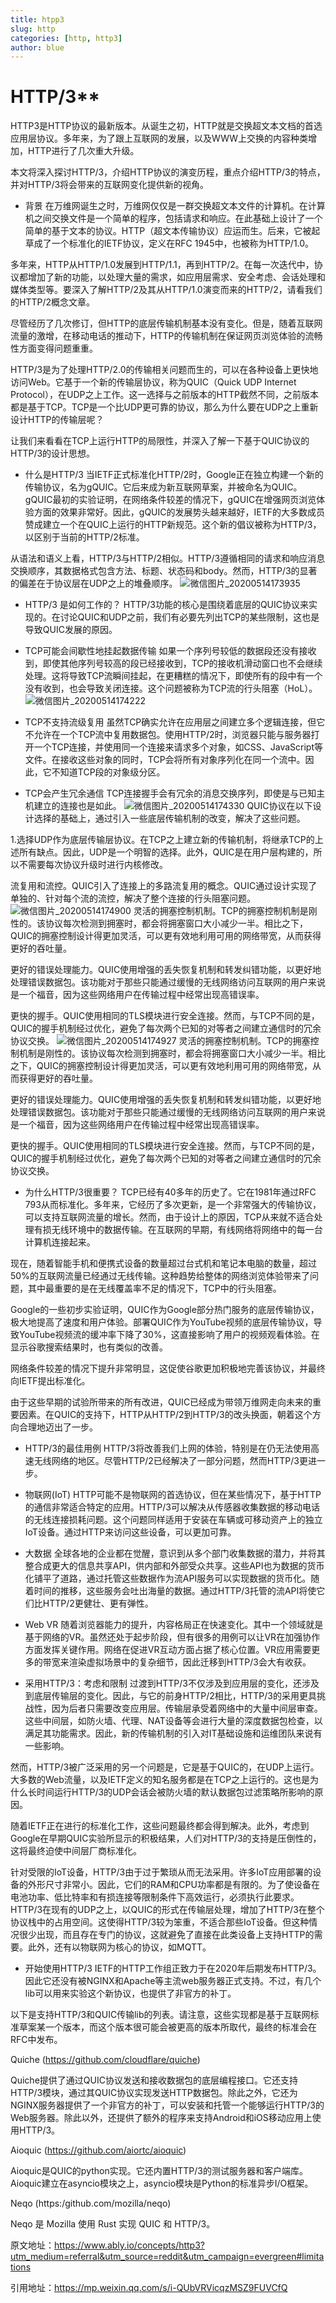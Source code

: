 ```yaml
---
title: htpp3
slug: http 
categories: [http, http3]
author: blue
---
```


# HTTP/3**

HTTP3是HTTP协议的最新版本。从诞生之初，HTTP就是交换超文本文档的首选应用层协议。多年来，为了跟上互联网的发展，以及WWW上交换的内容种类增加，HTTP进行了几次重大升级。

本文将深入探讨HTTP/3，介绍HTTP协议的演变历程，重点介绍HTTP/3的特点，并对HTTP/3将会带来的互联网变化提供新的视角。

- 背景
在万维网诞生之时，万维网仅仅是一群交换超文本文件的计算机。在计算机之间交换文件是一个简单的程序，包括请求和响应。在此基础上设计了一个简单的基于文本的协议。HTTP（超文本传输协议）应运而生。后来，它被起草成了一个标准化的IETF协议，定义在RFC 1945中，也被称为HTTP/1.0。

多年来，HTTP从HTTP/1.0发展到HTTP/1.1，再到HTTP/2。在每一次迭代中，协议都增加了新的功能，以处理大量的需求，如应用层需求、安全考虑、会话处理和媒体类型等。要深入了解HTTP/2及其从HTTP/1.0演变而来的HTTP/2，请看我们的HTTP/2概念文章。

尽管经历了几次修订，但HTTP的底层传输机制基本没有变化。但是，随着互联网流量的激增，在移动电话的推动下，HTTP的传输机制在保证网页浏览体验的流畅性方面变得问题重重。

HTTP/3是为了处理HTTP/2.0的传输相关问题而生的，可以在各种设备上更快地访问Web。它基于一个新的传输层协议，称为QUIC（Quick UDP Internet Protocol），在UDP之上工作。这一选择与之前版本的HTTP截然不同，之前版本都是基于TCP。TCP是一个比UDP更可靠的协议，那么为什么要在UDP之上重新设计HTTP的传输层呢？

让我们来看看在TCP上运行HTTP的局限性，并深入了解一下基于QUIC协议的HTTP/3的设计思想。

- 什么是HTTP/3
当IETF正式标准化HTTP/2时，Google正在独立构建一个新的传输协议，名为gQUIC。它后来成为新互联网草案，并被命名为QUIC。gQUIC最初的实验证明，在网络条件较差的情况下，gQUIC在增强网页浏览体验方面的效果非常好。因此，gQUIC的发展势头越来越好，IETF的大多数成员赞成建立一个在QUIC上运行的HTTP新规范。这个新的倡议被称为HTTP/3，以区别于当前的HTTP/2标准。

从语法和语义上看，HTTP/3与HTTP/2相似。HTTP/3遵循相同的请求和响应消息交换顺序，其数据格式包含方法、标题、状态码和body。然而，HTTP/3的显著的偏差在于协议层在UDP之上的堆叠顺序。
![微信图片_20200514173935](https://user-images.githubusercontent.com/63285847/81919179-14248b00-960a-11ea-9370-389aab201140.png)

- HTTP/3 是如何工作的？
HTTP/3功能的核心是围绕着底层的QUIC协议来实现的。在讨论QUIC和UDP之前，我们有必要先列出TCP的某些限制，这也是导致QUIC发展的原因。

- TCP可能会间歇性地挂起数据传输
如果一个序列号较低的数据段还没有接收到，即使其他序列号较高的段已经接收到，TCP的接收机滑动窗口也不会继续处理。这将导致TCP流瞬间挂起，在更糟糕的情况下，即使所有的段中有一个没有收到，也会导致关闭连接。这个问题被称为TCP流的行头阻塞（HoL）。
![微信图片_20200514174222](https://user-images.githubusercontent.com/63285847/81919326-49c97400-960a-11ea-94da-1c439b1da41e.png)

- TCP不支持流级复用
虽然TCP确实允许在应用层之间建立多个逻辑连接，但它不允许在一个TCP流中复用数据包。使用HTTP/2时，浏览器只能与服务器打开一个TCP连接，并使用同一个连接来请求多个对象，如CSS、JavaScript等文件。在接收这些对象的同时，TCP会将所有对象序列化在同一个流中。因此，它不知道TCP段的对象级分区。

- TCP会产生冗余通信
TCP连接握手会有冗余的消息交换序列，即使是与已知主机建立的连接也是如此。
![微信图片_20200514174330](https://user-images.githubusercontent.com/63285847/81919440-71204100-960a-11ea-8c3e-95f446acc0a0.png)
QUIC协议在以下设计选择的基础上，通过引入一些底层传输机制的改变，解决了这些问题。

1.选择UDP作为底层传输层协议。在TCP之上建立新的传输机制，将继承TCP的上述所有缺点。因此，UDP是一个明智的选择。此外，QUIC是在用户层构建的，所以不需要每次协议升级时进行内核修改。

流复用和流控。QUIC引入了连接上的多路流复用的概念。QUIC通过设计实现了单独的、针对每个流的流控，解决了整个连接的行头阻塞问题。
![微信图片_20200514174900](https://user-images.githubusercontent.com/63285847/81920050-379c0580-960b-11ea-93d0-8ff4e6534703.jpg)
灵活的拥塞控制机制。TCP的拥塞控制机制是刚性的。该协议每次检测到拥塞时，都会将拥塞窗口大小减少一半。相比之下，QUIC的拥塞控制设计得更加灵活，可以更有效地利用可用的网络带宽，从而获得更好的吞吐量。

更好的错误处理能力。QUIC使用增强的丢失恢复机制和转发纠错功能，以更好地处理错误数据包。该功能对于那些只能通过缓慢的无线网络访问互联网的用户来说是一个福音，因为这些网络用户在传输过程中经常出现高错误率。

更快的握手。QUIC使用相同的TLS模块进行安全连接。然而，与TCP不同的是，QUIC的握手机制经过优化，避免了每次两个已知的对等者之间建立通信时的冗余协议交换。
![微信图片_20200514174927](https://user-images.githubusercontent.com/63285847/81920090-484c7b80-960b-11ea-9016-ae34256368fd.gif)
灵活的拥塞控制机制。TCP的拥塞控制机制是刚性的。该协议每次检测到拥塞时，都会将拥塞窗口大小减少一半。相比之下，QUIC的拥塞控制设计得更加灵活，可以更有效地利用可用的网络带宽，从而获得更好的吞吐量。

更好的错误处理能力。QUIC使用增强的丢失恢复机制和转发纠错功能，以更好地处理错误数据包。该功能对于那些只能通过缓慢的无线网络访问互联网的用户来说是一个福音，因为这些网络用户在传输过程中经常出现高错误率。

更快的握手。QUIC使用相同的TLS模块进行安全连接。然而，与TCP不同的是，QUIC的握手机制经过优化，避免了每次两个已知的对等者之间建立通信时的冗余协议交换。

- 为什么HTTP/3很重要？
TCP已经有40多年的历史了。它在1981年通过RFC 793从而标准化。多年来，它经历了多次更新，是一个非常强大的传输协议，可以支持互联网流量的增长。然而，由于设计上的原因，TCP从来就不适合处理有损无线环境中的数据传输。在互联网的早期，有线网络将网络中的每一台计算机连接起来。

现在，随着智能手机和便携式设备的数量超过台式机和笔记本电脑的数量，超过50%的互联网流量已经通过无线传输。这种趋势给整体的网络浏览体验带来了问题，其中最重要的是在无线覆盖率不足的情况下，TCP中的行头阻塞。

Google的一些初步实验证明，QUIC作为Google部分热门服务的底层传输协议，极大地提高了速度和用户体验。部署QUIC作为YouTube视频的底层传输协议，导致YouTube视频流的缓冲率下降了30%，这直接影响了用户的视频观看体验。在显示谷歌搜索结果时，也有类似的改善。

网络条件较差的情况下提升非常明显，这促使谷歌更加积极地完善该协议，并最终向IETF提出标准化。

由于这些早期的试验所带来的所有改进，QUIC已经成为带领万维网走向未来的重要因素。在QUIC的支持下，HTTP从HTTP/2到HTTP/3的改头换面，朝着这个方向合理地迈出了一步。

- HTTP/3的最佳用例
HTTP/3将改善我们上网的体验，特别是在仍无法使用高速无线网络的地区。尽管HTTP/2已经解决了一部分问题，然而HTTP/3更进一步。

- 物联网(IoT)
HTTP可能不是物联网的首选协议，但在某些情况下，基于HTTP的通信非常适合特定的应用。HTTP/3可以解决从传感器收集数据的移动电话的无线连接损耗问题。这个问题同样适用于安装在车辆或可移动资产上的独立IoT设备。通过HTTP来访问这些设备，可以更加可靠。

- 大数据
全球各地的企业都在觉醒，意识到从多个部门收集数据的潜力，并将其整合成更大的信息共享API，供内部和外部受众共享。这些API也为数据的货币化铺平了道路，通过托管这些数据作为流API服务可以实现数据的货币化。随着时间的推移，这些服务会吐出海量的数据。通过HTTP/3托管的流API将使它们比HTTP/2更健壮、更有弹性。

- Web VR
随着浏览器能力的提升，内容格局正在快速变化。其中一个领域就是基于网络的VR。虽然还处于起步阶段，但有很多的用例可以让VR在加强协作方面发挥关键作用。网络在促进VR互动方面占据了核心位置。VR应用需要更多的带宽来渲染虚拟场景中的复杂细节，因此迁移到HTTP/3会大有收获。

- 采用HTTP/3：考虑和限制
过渡到HTTP/3不仅涉及到应用层的变化，还涉及到底层传输层的变化。因此，与它的前身HTTP/2相比，HTTP/3的采用更具挑战性，因为后者只需要改变应用层。传输层承受着网络中的大量中间层审查。这些中间层，如防火墙、代理、NAT设备等会进行大量的深度数据包检查，以满足其功能需求。因此，新的传输机制的引入对IT基础设施和运维团队来说有一些影响。

然而，HTTP/3被广泛采用的另一个问题是，它是基于QUIC的，在UDP上运行。大多数的Web流量，以及IETF定义的知名服务都是在TCP之上运行的。这也是为什么长时间运行HTTP/3的UDP会话会被防火墙的默认数据包过滤策略所影响的原因。

随着IETF正在进行的标准化工作，这些问题最终都会得到解决。此外，考虑到Google在早期QUIC实验所显示的积极结果，人们对HTTP/3的支持是压倒性的，这将最终迫使中间层厂商标准化。

针对受限的IoT设备，HTTP/3由于过于繁琐从而无法采用。许多IoT应用部署的设备的外形尺寸非常小。因此，它们的RAM和CPU功率都是有限的。为了使设备在电池功率、低比特率和有损连接等限制条件下高效运行，必须执行此要求。HTTP/3在现有的UDP之上，以QUIC的形式在传输层处理，增加了HTTP/3在整个协议栈中的占用空间。这使得HTTP/3较为笨重，不适合那些IoT设备。但这种情况很少出现，而且存在专门的协议，这就避免了直接在此类设备上支持HTTP的需要。此外，还有以物联网为核心的协议，如MQTT。

- 开始使用HTTP/3
IETF的HTTP工作组正致力于在2020年后期发布HTTP/3。因此它还没有被NGINX和Apache等主流web服务器正式支持。不过，有几个lib可以用来实验这个新协议，也提供了非官方的补丁。

以下是支持HTTP/3和QUIC传输lib的列表。请注意，这些实现都是基于互联网标准草案某一个版本，而这个版本很可能会被更高的版本所取代，最终的标准会在RFC中发布。

Quiche (https://github.com/cloudflare/quiche)

Quiche提供了通过QUIC协议发送和接收数据包的底层编程接口。它还支持HTTP/3模块，通过其QUIC协议实现发送HTTP数据包。除此之外，它还为NGINX服务器提供了一个非官方的补丁，可以安装和托管一个能够运行HTTP/3的Web服务器。除此以外，还提供了额外的程序来支持Android和iOS移动应用上使用HTTP/3。

Aioquic (https://github.com/aiortc/aioquic)

Aioquic是QUIC的python实现。它还内置HTTP/3的测试服务器和客户端库。Aioquic建立在asyncio模块之上，asyncio模块是Python的标准异步I/O框架。

Neqo (https:/github.com/mozilla/neqo)

Neqo 是 Mozilla 使用 Rust 实现 QUIC 和 HTTP/3。

原文地址：https://www.ably.io/concepts/http3?utm_medium=referral&utm_source=reddit&utm_campaign=evergreen#limitations

引用地址：https://mp.weixin.qq.com/s/i-QUbVRVicqzMSZ9FUVCfQ
